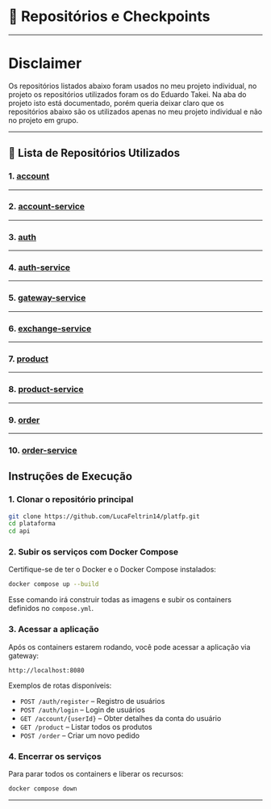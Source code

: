 # 📂 Repositórios e Checkpoints

---

# Disclaimer
Os repositórios listados abaixo foram usados no meu projeto individual, no projeto os repositórios utilizados foram os do Eduardo Takei. Na aba do projeto isto está documentado, porém queria deixar claro que os repositórios abaixo são os utilizados apenas no meu projeto individual e não no projeto em grupo.

---

## 🔗 Lista de Repositórios Utilizados


### 1. [**account**](https://github.com/LucaFeltrin14/account)

---

### 2. [**account-service**](https://github.com/LucaFeltrin14/account-service)

---

### 3. [**auth**](https://github.com/LucaFeltrin14/auth)

---

### 4. [**auth-service**](https://github.com/LucaFeltrin14/auth-service)

---

### 5. [**gateway-service**](https://github.com/LucaFeltrin14/gateway-service)

---

### 6. [**exchange-service**](https://github.com/LucaFeltrin14/exchange-service)

---

### 7. [**product**](https://github.com/LucaFeltrin14/product)

---

### 8. [**product-service**](https://github.com/LucaFeltrin14/product-service)

---

### 9. [**order**](https://github.com/LucaFeltrin14/order)

---

### 10. [**order-service**](https://github.com/LucaFeltrin14/order-service)


## Instruções de Execução

### 1. Clonar o repositório principal

```bash
git clone https://github.com/LucaFeltrin14/platfp.git
cd plataforma
cd api
```

### 2. Subir os serviços com Docker Compose

Certifique-se de ter o Docker e o Docker Compose instalados:

```bash
docker compose up --build
```

Esse comando irá construir todas as imagens e subir os containers definidos no `compose.yml`.

### 3. Acessar a aplicação

Após os containers estarem rodando, você pode acessar a aplicação via gateway:

```
http://localhost:8080
```

Exemplos de rotas disponíveis:

- `POST /auth/register` – Registro de usuários
- `POST /auth/login` – Login de usuários
- `GET /account/{userId}` – Obter detalhes da conta do usuário
- `GET /product` – Listar todos os produtos
- `POST /order` – Criar um novo pedido

### 4. Encerrar os serviços

Para parar todos os containers e liberar os recursos:

```bash
docker compose down
```

---

